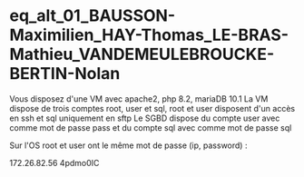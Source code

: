 # eq_alt_01_BAUSSON-Maximilien_HAY-Thomas_LE-BRAS-Mathieu_VANDEMEULEBROUCKE-BERTIN-Nolan


Vous disposez d'une VM avec apache2, php 8.2,  mariaDB 10.1 
La VM dispose de trois comptes root, user et sql, root et user disposent d'un accès en ssh et sql uniquement en sftp
Le SGBD dispose du compte user avec comme mot de passe pass et du compte sql avec comme mot de passe sql

Sur l'OS root et user ont le même mot de passe (ip, password) :

172.26.82.56
4pdmo0IC
